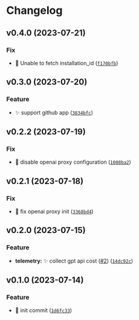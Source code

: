 # Changelog

<!--next-version-placeholder-->

## v0.4.0 (2023-07-21)

### Fix

* :bug: Unable to fetch installation_id ([`f170bfb`](https://github.com/codedog-ai/codedog/commit/f170bfb161b65c384bcb0e94a51717bfbd4cae12))

## v0.3.0 (2023-07-20)

### Feature

* :sparkles: support github app ([`3834bfc`](https://github.com/codedog-ai/codedog/commit/3834bfc7a085317d7e7cf16c7199067fd84cf36f))

## v0.2.2 (2023-07-19)

### Fix

* :bug: disable openai proxy configuration ([`1008ba2`](https://github.com/codedog-ai/codedog/commit/1008ba2267f4a4fe7754fa7807ef028563f7e643))

## v0.2.1 (2023-07-18)

### Fix

* :bug: fix openai proxy init ([`3368bd4`](https://github.com/codedog-ai/codedog/commit/3368bd4a6ea4013e96587efd4871a720e00f27ff))

## v0.2.0 (2023-07-15)

### Feature

* **telemetry:** :sparkles: collect gpt api cost ([#2](https://github.com/codedog-ai/codedog/issues/2)) ([`14dc92c`](https://github.com/codedog-ai/codedog/commit/14dc92c73b0ade2c6e6754f0a941995f33b1726f))

## v0.1.0 (2023-07-14)

### Feature

* :tada: init commit ([`1d6fc33`](https://github.com/Arcadia822/codedog/commit/1d6fc33aefb697fd9fa2423867206906c79094b2))
